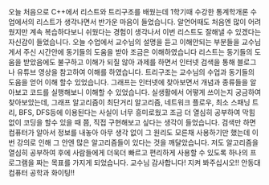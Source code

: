 
오늘 처음으로 C++에서 리스트와 트리구조를 배웠는데 1학기때 수강한 통계학개론 수업에서의 리스트가 생각나면서 반가운 마음이 들었습니다. 알언어때도 처음엔 많이 어려웠지만 계속 복습하다보니 쉬웠다는 경험이 생각나서 이번 리스트도 잘해낼 수 있겠다는 자신감이 들었습니다. 오늘 수업에서 교수님의 설명을 듣고 이해안되는 부분들을 교수님게서 주신 시간안에 동기들의 도움을 받아 조금은 이해하였습니다 리스트는 동기들의 도움을 받았음에도 불구하고 이해가 되질 않아 과제를 하면서 인터넷 검색을 통해 블로그나 유튜브 영상을 참고하여 이해를 하였습니다. 트리구조는 교수님의 수업과 동기들의 도움을 얻어 이해 할수 있었습니다. 그래프는 인터넷에 찾아보면서 개념과 종류들을 알아보고 코드를 실행해보니 이해할 수 있었습니다. 실생활에서 어떻게 쓰이는지 궁금하여 찾아보았는데, 그래프 알고리즘이 최단거리 알고리즘, 네트워크 플로우, 최소 스패닝 트리, BFS, DFS등에 이용된다는 사실이 너무 흥미로웠고 조금 더 열심히 공부하여 막힘없이 코딩을 할수 있을 때 쯤, 직접 구현해보고 싶다는 생각이 들었습니다. 검색만 하면 컴퓨터가 알아서 정보를 내놓아 아무 생각 없이 그 원리도 모른채 사용하기만 했는데 이번 강의로 인해 그 안엔 많은 알고리즘들이 있다는 것을 깨달았습니다. 저도 알고리즘을 열심히 공부하여 후에 사람들에게 더욱더 빠르고 편리하게 사용할 수 있도록 하나의 프로그램을 짜는 목표를 가지게 되었습니다. 교수님 감사합니다! 지켜 봐주십시오!! 안동대 컴퓨터 공학과 화이팅!!
